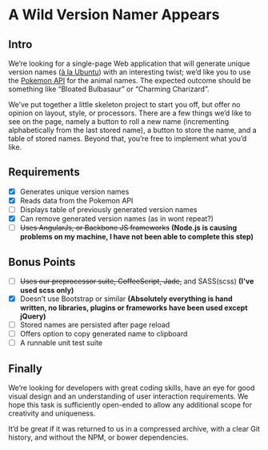# A Wild Version Namer Appears

## Intro

We’re looking for a single-page Web application that will generate unique version names ([à la Ubuntu][ubuntu-code-names]) with an interesting twist; we’d like you to use the [Pokemon API][pokemon-api] for the animal names. The expected outcome should be something like “Bloated Bulbasaur” or “Charming Charizard”.

We’ve put together a little skeleton project to start you off, but offer no opinion on layout, style, or processors. There are a few things we’d like to see on the page, namely a button to roll a new name (incrementing alphabetically from the last stored name), a button to store the name, and a table of stored names. Beyond that, you’re free to implement what you’d like.

## Requirements

- [x] Generates unique version names
- [x] Reads data from the Pokemon API
- [ ] Displays table of previously generated version names
- [x] Can remove generated version names (as in wont repeat?)
- [ ] ~~Uses AngularJs, or Backbone JS frameworks~~ **(Node.js is causing problems on my machine, I have not been able to complete this step)**

## Bonus Points

- [ ] ~~Uses our preprocessor suite, CoffeeScript, Jade,~~ and SASS(scss) **(I've used scss only)**
- [x] Doesn’t use Bootstrap or similar **(Absolutely everything is hand written, no libraries, plugins or frameworks have been used except jQuery)**
- [ ] Stored names are persisted after page reload
- [ ] Offers option to copy generated name to clipboard
- [ ] A runnable unit test suite

## Finally

We’re looking for developers with great coding skills, have an eye for good visual design and an understanding of user interaction requirements. We hope this task is sufficiently open-ended to allow any additional scope for creativity and uniqueness.

It’d be great if it was returned to us in a compressed archive, with a clear Git history, and without the NPM, or bower dependencies.

[ubuntu-code-names]: https://wiki.ubuntu.com/DevelopmentCodeNames
[pokemon-api]: http://pokeapi.co/